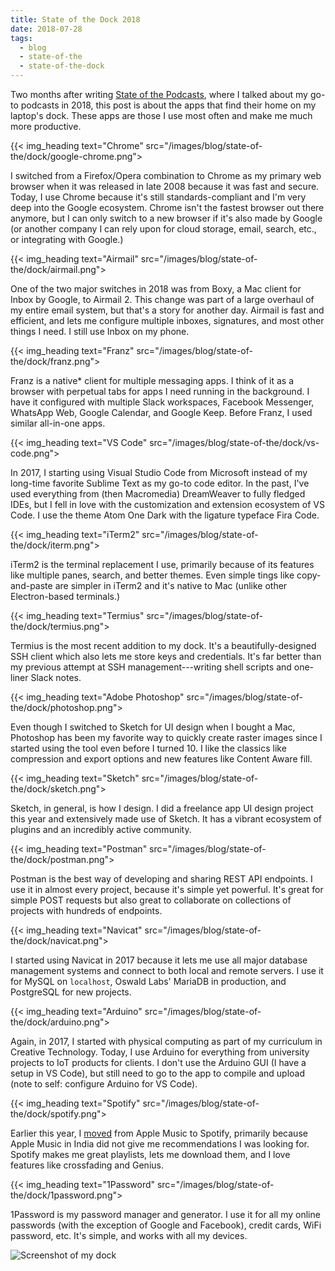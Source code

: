 ```yaml
---
title: State of the Dock 2018
date: 2018-07-28
tags:
  - blog
  - state-of-the
  - state-of-the-dock
---
```


Two months after writing [State of the Podcasts](/blog/state-of-the/podcasts/2018/), where I talked about my go-to podcasts in 2018, this post is about the apps that find their home on my laptop's dock. These apps are those I use most often and make me much more productive.

<!--more-->

{{< img_heading text="Chrome" src="/images/blog/state-of-the/dock/google-chrome.png">

I switched from a Firefox/Opera combination to Chrome as my primary web browser when it was released in late 2008 because it was fast and secure. Today, I use Chrome because it's still standards-compliant and I'm very deep into the Google ecosystem. Chrome isn't the fastest browser out there anymore, but I can only switch to a new browser if it's also made by Google (or another company I can rely upon for cloud storage, email, search, etc., or integrating with Google.)

{{< img_heading text="Airmail" src="/images/blog/state-of-the/dock/airmail.png">

One of the two major switches in 2018 was from Boxy, a Mac client for Inbox by Google, to Airmail 2. This change was part of a large overhaul of my entire email system, but that's a story for another day. Airmail is fast and efficient, and lets me configure multiple inboxes, signatures, and most other things I need. I still use Inbox on my phone.

{{< img_heading text="Franz" src="/images/blog/state-of-the/dock/franz.png">

Franz is a native* client for multiple messaging apps. I think of it as a browser with perpetual tabs for apps I need running in the background. I have it configured with multiple Slack workspaces, Facebook Messenger, WhatsApp Web, Google Calendar, and Google Keep. Before Franz, I used similar all-in-one apps.

{{< img_heading text="VS Code" src="/images/blog/state-of-the/dock/vs-code.png">

In 2017, I starting using Visual Studio Code from Microsoft instead of my long-time favorite Sublime Text as my go-to code editor. In the past, I've used everything from (then Macromedia) DreamWeaver to fully fledged IDEs, but I fell in love with the customization and extension ecosystem of VS Code. I use the theme Atom One Dark with the ligature typeface Fira Code.

{{< img_heading text="iTerm2" src="/images/blog/state-of-the/dock/iterm.png">

iTerm2 is the terminal replacement I use, primarily because of its features like multiple panes, search, and better themes. Even simple tings like copy-and-paste are simpler in iTerm2 and it's native to Mac (unlike other Electron-based terminals.)

{{< img_heading text="Termius" src="/images/blog/state-of-the/dock/termius.png">

Termius is the most recent addition to my dock. It's a beautifully-designed SSH client which also lets me store keys and credentials. It's far better than my previous attempt at SSH management---writing shell scripts and one-liner Slack notes.

{{< img_heading text="Adobe Photoshop" src="/images/blog/state-of-the/dock/photoshop.png">

Even though I switched to Sketch for UI design when I bought a Mac, Photoshop has been my favorite way to quickly create raster images since I started using the tool even before I turned 10. I like the classics like compression and export options and new features like Content Aware fill.

{{< img_heading text="Sketch" src="/images/blog/state-of-the/dock/sketch.png">

Sketch, in general, is how I design. I did a freelance app UI design project this year and extensively made use of Sketch. It has a vibrant ecosystem of plugins and an incredibly active community.

{{< img_heading text="Postman" src="/images/blog/state-of-the/dock/postman.png">

Postman is the best way of developing and sharing REST API endpoints. I use it in almost every project, because it's simple yet powerful. It's great for simple POST requests but also great to collaborate on collections of projects with hundreds of endpoints.

{{< img_heading text="Navicat" src="/images/blog/state-of-the/dock/navicat.png">

I started using Navicat in 2017 because it lets me use all major database management systems and connect to both local and remote servers. I use it for MySQL on `localhost`, Oswald Labs' MariaDB in production, and PostgreSQL for new projects.

{{< img_heading text="Arduino" src="/images/blog/state-of-the/dock/arduino.png">

Again, in 2017, I started with physical computing as part of my curriculum in Creative Technology. Today, I use Arduino for everything from university projects to IoT products for clients. I don't use the Arduino GUI (I have a setup in VS Code), but still need to go to the app to compile and upload (note to self: configure Arduino for VS Code).

{{< img_heading text="Spotify" src="/images/blog/state-of-the/dock/spotify.png">

Earlier this year, I [moved](https://twitter.com/AnandChowdhary/status/997446406901248000) from Apple Music to Spotify, primarily because Apple Music in India did not give me recommendations I was looking for. Spotify makes me great playlists, lets me download them, and I love features like crossfading and Genius.

{{< img_heading text="1Password" src="/images/blog/state-of-the/dock/1password.png">

1Password is my password manager and generator. I use it for all my online passwords (with the exception of Google and Facebook), credit cards, WiFi password, etc. It's simple, and works with all my devices.

<div class="image"><img alt="Screenshot of my dock" src="/images/blog/Screen_Shot_2018-07-28_at_11.27.45_PM.png"></div>